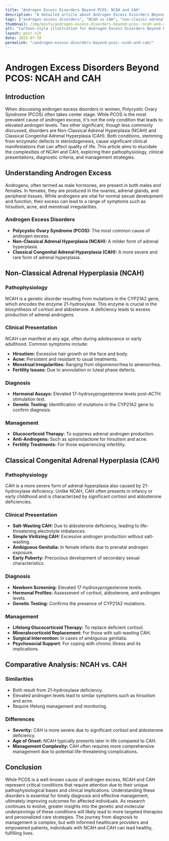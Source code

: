 ```yaml
---
title: "Androgen Excess Disorders Beyond PCOS: NCAH and CAH"
description: "A detailed article about Androgen Excess Disorders Beyond PCOS: NCAH and CAH."
tags: ["androgen excess disorders", "NCAH vs CAH", "non-classic adrenal hyperplasia", "congenital adrenal hyperplasia", "PCOS alternatives"]
thumbnail: /img/posts/androgen-excess-disorders-beyond-pcos:-ncah-and-cah.png
alt: "Cartoon-style illustration for Androgen Excess Disorders Beyond PCOS: NCAH and CAH"
layout: post.njk
date: 2025-07-10
permalink: "/androgen-excess-disorders-beyond-pcos:-ncah-and-cah/"
---
```


# Androgen Excess Disorders Beyond PCOS: NCAH and CAH

## Introduction

When discussing androgen excess disorders in women, Polycystic Ovary Syndrome (PCOS) often takes center stage. While PCOS is the most prevalent cause of androgen excess, it's not the only condition that leads to elevated androgen levels. Two other significant, though less commonly discussed, disorders are Non-Classical Adrenal Hyperplasia (NCAH) and Classical Congenital Adrenal Hyperplasia (CAH). Both conditions, stemming from enzymatic defects in steroidogenesis, cause significant clinical manifestations that can affect quality of life. This article aims to elucidate the complexities of NCAH and CAH, exploring their pathophysiology, clinical presentations, diagnostic criteria, and management strategies.

## Understanding Androgen Excess

Androgens, often termed as male hormones, are present in both males and females. In females, they are produced in the ovaries, adrenal glands, and peripheral tissues. While androgens are vital for normal sexual development and function, their excess can lead to a range of symptoms such as hirsutism, acne, and menstrual irregularities. 

### Androgen Excess Disorders

- **Polycystic Ovary Syndrome (PCOS):** The most common cause of androgen excess.
- **Non-Classical Adrenal Hyperplasia (NCAH):** A milder form of adrenal hyperplasia.
- **Classical Congenital Adrenal Hyperplasia (CAH):** A more severe and rare form of adrenal hyperplasia.

## Non-Classical Adrenal Hyperplasia (NCAH)

### Pathophysiology

NCAH is a genetic disorder resulting from mutations in the CYP21A2 gene, which encodes the enzyme 21-hydroxylase. This enzyme is crucial in the biosynthesis of cortisol and aldosterone. A deficiency leads to excess production of adrenal androgens.

### Clinical Presentation

NCAH can manifest at any age, often during adolescence or early adulthood. Common symptoms include:

- **Hirsutism:** Excessive hair growth on the face and body.
- **Acne:** Persistent and resistant to usual treatments.
- **Menstrual Irregularities:** Ranging from oligomenorrhea to amenorrhea.
- **Fertility Issues:** Due to anovulation or luteal phase defects.

### Diagnosis

- **Hormonal Assays:** Elevated 17-hydroxyprogesterone levels post-ACTH stimulation test.
- **Genetic Testing:** Identification of mutations in the CYP21A2 gene to confirm diagnosis.

### Management

- **Glucocorticoid Therapy:** To suppress adrenal androgen production.
- **Anti-Androgens:** Such as spironolactone for hirsutism and acne.
- **Fertility Treatments:** For those experiencing infertility.

## Classical Congenital Adrenal Hyperplasia (CAH)

### Pathophysiology

CAH is a more severe form of adrenal hyperplasia also caused by 21-hydroxylase deficiency. Unlike NCAH, CAH often presents in infancy or early childhood and is characterized by significant cortisol and aldosterone deficiencies.

### Clinical Presentation

- **Salt-Wasting CAH:** Due to aldosterone deficiency, leading to life-threatening electrolyte imbalances.
- **Simple Virilizing CAH:** Excessive androgen production without salt-wasting.
- **Ambiguous Genitalia:** In female infants due to prenatal androgen exposure.
- **Early Puberty:** Precocious development of secondary sexual characteristics.

### Diagnosis

- **Newborn Screening:** Elevated 17-hydroxyprogesterone levels.
- **Hormonal Profiles:** Assessment of cortisol, aldosterone, and androgen levels.
- **Genetic Testing:** Confirms the presence of CYP21A2 mutations.

### Management

- **Lifelong Glucocorticoid Therapy:** To replace deficient cortisol.
- **Mineralocorticoid Replacement:** For those with salt-wasting CAH.
- **Surgical Intervention:** In cases of ambiguous genitalia.
- **Psychosocial Support:** For coping with chronic illness and its implications.

## Comparative Analysis: NCAH vs. CAH

### Similarities

- Both result from 21-hydroxylase deficiency.
- Elevated androgen levels lead to similar symptoms such as hirsutism and acne.
- Require lifelong management and monitoring.

### Differences

- **Severity:** CAH is more severe due to significant cortisol and aldosterone deficiency.
- **Age of Onset:** NCAH typically presents later in life compared to CAH.
- **Management Complexity:** CAH often requires more comprehensive management due to potential life-threatening complications.

## Conclusion

While PCOS is a well-known cause of androgen excess, NCAH and CAH represent critical conditions that require attention due to their unique pathophysiological bases and clinical implications. Understanding these disorders is essential for timely diagnosis and effective management, ultimately improving outcomes for affected individuals. As research continues to evolve, greater insights into the genetic and molecular underpinnings of these conditions will likely lead to more targeted therapies and personalized care strategies. The journey from diagnosis to management is complex, but with informed healthcare providers and empowered patients, individuals with NCAH and CAH can lead healthy, fulfilling lives.